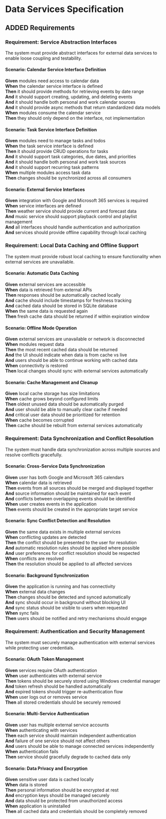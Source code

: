# Data Services Specification

## ADDED Requirements

### Requirement: Service Abstraction Interfaces
The system must provide abstract interfaces for external data services to enable loose coupling and testability.

#### Scenario: Calendar Service Interface Definition
**Given** modules need access to calendar data  
**When** the calendar service interface is defined  
**Then** it should provide methods for retrieving events by date range  
**And** it should support creating, updating, and deleting events  
**And** it should handle both personal and work calendar sources  
**And** it should provide async methods that return standardized data models  
**When** modules consume the calendar service  
**Then** they should only depend on the interface, not implementation

#### Scenario: Task Service Interface Definition  
**Given** modules need to manage tasks and todos  
**When** the task service interface is defined  
**Then** it should provide CRUD operations for tasks  
**And** it should support task categories, due dates, and priorities  
**And** it should handle both personal and work task sources  
**And** it should support recurring task patterns  
**When** multiple modules access task data  
**Then** changes should be synchronized across all consumers

#### Scenario: External Service Interfaces
**Given** integration with Google and Microsoft 365 services is required  
**When** service interfaces are defined  
**Then** weather service should provide current and forecast data  
**And** music service should support playback control and playlist management  
**And** all interfaces should handle authentication and authorization  
**And** services should provide offline capability through local caching

### Requirement: Local Data Caching and Offline Support
The system must provide robust local caching to ensure functionality when external services are unavailable.

#### Scenario: Automatic Data Caching
**Given** external services are accessible  
**When** data is retrieved from external APIs  
**Then** responses should be automatically cached locally  
**And** cache should include timestamps for freshness tracking  
**And** cached data should be stored in SQLite database  
**When** the same data is requested again  
**Then** fresh cache data should be returned if within expiration window

#### Scenario: Offline Mode Operation
**Given** external services are unavailable or network is disconnected  
**When** modules request data  
**Then** the most recent cached data should be returned  
**And** the UI should indicate when data is from cache vs live  
**And** users should be able to continue working with cached data  
**When** connectivity is restored  
**Then** local changes should sync with external services automatically

#### Scenario: Cache Management and Cleanup
**Given** local cache storage has size limitations  
**When** cache grows beyond configured limits  
**Then** oldest unused data should be automatically purged  
**And** user should be able to manually clear cache if needed  
**And** critical user data should be prioritized for retention  
**When** cache becomes corrupted  
**Then** cache should be rebuilt from external services automatically

### Requirement: Data Synchronization and Conflict Resolution
The system must handle data synchronization across multiple sources and resolve conflicts gracefully.

#### Scenario: Cross-Service Data Synchronization
**Given** user has both Google and Microsoft 365 calendars  
**When** calendar data is retrieved  
**Then** events from all sources should be merged and displayed together  
**And** source information should be maintained for each event  
**And** conflicts between overlapping events should be identified  
**When** user creates events in the application  
**Then** events should be created in the appropriate target service

#### Scenario: Sync Conflict Detection and Resolution
**Given** the same data exists in multiple external services  
**When** conflicting updates are detected  
**Then** the conflict should be presented to the user for resolution  
**And** automatic resolution rules should be applied where possible  
**And** user preferences for conflict resolution should be respected  
**When** conflicts are resolved  
**Then** the resolution should be applied to all affected services

#### Scenario: Background Synchronization
**Given** the application is running and has connectivity  
**When** external data changes  
**Then** changes should be detected and synced automatically  
**And** sync should occur in background without blocking UI  
**And** sync status should be visible to users when requested  
**When** sync fails  
**Then** users should be notified and retry mechanisms should engage

### Requirement: Authentication and Security Management  
The system must securely manage authentication with external services while protecting user credentials.

#### Scenario: OAuth Token Management
**Given** services require OAuth authentication  
**When** user authenticates with external service  
**Then** tokens should be securely stored using Windows credential manager  
**And** token refresh should be handled automatically  
**And** expired tokens should trigger re-authentication flow  
**When** user logs out or removes service  
**Then** all stored credentials should be securely removed

#### Scenario: Multi-Service Authentication
**Given** user has multiple external service accounts  
**When** authenticating with services  
**Then** each service should maintain independent authentication  
**And** failure of one service should not affect others  
**And** users should be able to manage connected services independently  
**When** authentication fails  
**Then** service should gracefully degrade to cached data only

#### Scenario: Data Privacy and Encryption
**Given** sensitive user data is cached locally  
**When** data is stored  
**Then** personal information should be encrypted at rest  
**And** encryption keys should be managed securely  
**And** data should be protected from unauthorized access  
**When** application is uninstalled  
**Then** all cached data and credentials should be completely removed